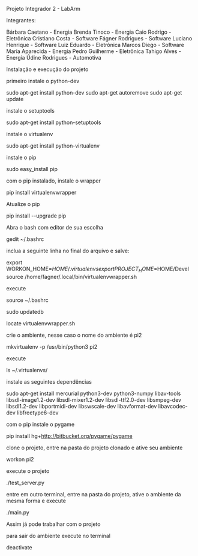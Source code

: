 Projeto Integrador 2 - LabArm

Integrantes:

Bárbara Caetano - Energia
Brenda Tinoco - Energia
Caio Rodrigo - Eletrônica
Cristiano Costa - Software
Fágner Rodrigues - Software
Luciano Henrique - Software
Luiz Eduardo - Eletrônica
Marcos Diego - Software
Maria Aparecida - Energia
Pedro Guilherme - Eletrônica
Tahigo Alves - Energia
Údine Rodrigues - Automotiva


Instalação e execução do projeto

primeiro instale o python-dev

sudo apt-get install python-dev
sudo apt-get autoremove
sudo apt-get update

instale o setuptools

sudo apt-get install python-setuptools

instale o virtualenv

sudo apt-get install python-virtualenv

instale o pip

sudo easy_install pip

com o pip instalado, instale o wrapper

pip install virtualenvwrapper

Atualize o pip

pip install --upgrade pip

Abra o bash com editor de sua escolha

gedit ~/.bashrc

inclua a seguinte linha no final do arquivo e salve:

export WORKON_HOME=$HOME/.virtualenvs
export PROJECT_HOME=$HOME/Devel
source /home/fagner/.local/bin/virtualenvwrapper.sh

execute

source ~/.bashrc

sudo updatedb

locate virtualenvwrapper.sh

crie o ambiente, nesse caso o nome do ambiente é pi2

mkvirtualenv -p /usr/bin/python3 pi2

execute

ls ~/.virtualenvs/

instale as seguintes dependências

sudo apt-get install mercurial python3-dev python3-numpy libav-tools     libsdl-image1.2-dev libsdl-mixer1.2-dev libsdl-ttf2.0-dev libsmpeg-dev     libsdl1.2-dev  libportmidi-dev libswscale-dev libavformat-dev libavcodec-dev libfreetype6-dev

com o pip instale o pygame

pip install hg+http://bitbucket.org/pygame/pygame

clone o projeto, entre na pasta do projeto clonado e ative seu ambiente

workon pi2

execute o projeto

./test_server.py

entre em outro terminal, entre na pasta do projeto, ative o ambiente da mesma forma e execute

./main.py

Assim já pode trabalhar com o projeto

para sair do ambiente execute no terminal

deactivate
